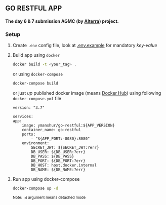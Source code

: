 ## GO RESTFUL APP
#### The day 6 & 7 submission AGMC (by [Alterra](https://www.alterra.id/)) project.

### Setup
1. Create `.env` config file, look at [.env.example](./.env.example) for mandatory *key-value*
2. Build app using `docker`

    ```bash
    docker build -t <your_tag> .
    ```
    or using `docker-compose`

    ```bash
    docker-compose build
    ```
    or just *up* published docker image (means [Docker Hub](https://hub.docker.com/)) using following `docker-compose.yml` file

    ```
    version: "3.7"

    services:
    app:
        image: ymanshur/go-restful:${APP_VERSION}
        container_name: go-restful
        ports:
            - "${APP_PORT:-8080}:8080"
        environment:
            SECRET_JWT: ${SECRET_JWT:?err}
            DB_USER: ${DB_USER:?err}
            DB_PASS: ${DB_PASS}
            DB_PORT: ${DB_PORT:?err}
            DB_HOST: host.docker.internal
            DB_NAME: ${DB_NAME:?err}
    ```

2. Run app using docker-compose

    ```bash
    docker-compose up -d
    ```
    <small>Note: `-d` argument means detached mode</small>

